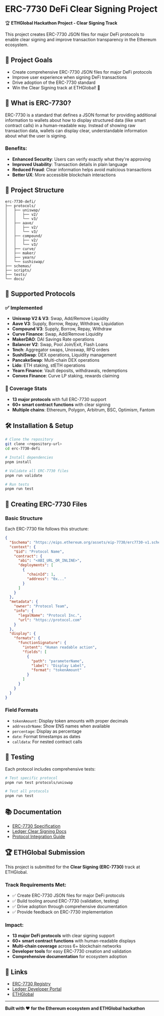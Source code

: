 # ERC-7730 DeFi Clear Signing Project

🏆 **ETHGlobal Hackathon Project - Clear Signing Track**

This project creates ERC-7730 JSON files for major DeFi protocols to enable clear signing and improve transaction transparency in the Ethereum ecosystem.

## 🎯 Project Goals

- Create comprehensive ERC-7730 JSON files for major DeFi protocols
- Improve user experience when signing DeFi transactions
- Drive adoption of the ERC-7730 standard
- Win the Clear Signing track at ETHGlobal! 🥇

## 🔧 What is ERC-7730?

ERC-7730 is a standard that defines a JSON format for providing additional information to wallets about how to display structured data (like smart contract calls) in a human-readable way. Instead of showing raw transaction data, wallets can display clear, understandable information about what the user is signing.

### Benefits:

- **Enhanced Security**: Users can verify exactly what they're approving
- **Improved Usability**: Transaction details in plain language
- **Reduced Fraud**: Clear information helps avoid malicious transactions
- **Better UX**: More accessible blockchain interactions

## 📁 Project Structure

```
erc-7730-defi/
├── protocols/
│   ├── uniswap/
│   │   ├── v2/
│   │   └── v3/
│   ├── aave/
│   │   ├── v2/
│   │   └── v3/
│   ├── compound/
│   │   ├── v2/
│   │   └── v3/
│   ├── curve/
│   ├── maker/
│   ├── yearn/
│   └── sushiswap/
├── schemas/
├── scripts/
├── tests/
└── docs/
```

## 🚀 Supported Protocols

### ✅ Implemented

- **Uniswap V2 & V3**: Swap, Add/Remove Liquidity
- **Aave V3**: Supply, Borrow, Repay, Withdraw, Liquidation
- **Compound V3**: Supply, Borrow, Repay, Withdraw
- **Curve Finance**: Swap, Add/Remove Liquidity
- **MakerDAO**: DAI Savings Rate operations
- **Balancer V2**: Swap, Pool Join/Exit, Flash Loans
- **1inch**: Aggregator swaps, Unoswap, RFQ orders
- **SushiSwap**: DEX operations, Liquidity management
- **PancakeSwap**: Multi-chain DEX operations
- **Lido**: ETH staking, stETH operations
- **Yearn Finance**: Vault deposits, withdrawals, redemptions
- **Convex Finance**: Curve LP staking, rewards claiming

### 🎯 Coverage Stats

- **13 major protocols** with full ERC-7730 support
- **60+ smart contract functions** with clear signing
- **Multiple chains**: Ethereum, Polygon, Arbitrum, BSC, Optimism, Fantom

## 🛠️ Installation & Setup

```bash
# Clone the repository
git clone <repository-url>
cd erc-7730-defi

# Install dependencies
pnpm install

# Validate all ERC-7730 files
pnpm run validate

# Run tests
pnpm run test
```

## 📝 Creating ERC-7730 Files

### Basic Structure

Each ERC-7730 file follows this structure:

```json
{
  "$schema": "https://eips.ethereum.org/assets/eip-7730/erc7730-v1.schema.json",
  "context": {
    "$id": "Protocol Name",
    "contract": {
      "abi": "<ABI_URL_OR_INLINE>",
      "deployments": [
        {
          "chainId": 1,
          "address": "0x..."
        }
      ]
    }
  },
  "metadata": {
    "owner": "Protocol Team",
    "info": {
      "legalName": "Protocol Inc.",
      "url": "https://protocol.com"
    }
  },
  "display": {
    "formats": {
      "functionSignature": {
        "intent": "Human readable action",
        "fields": [
          {
            "path": "parameterName",
            "label": "Display Label",
            "format": "tokenAmount"
          }
        ]
      }
    }
  }
}
```

### Field Formats

- `tokenAmount`: Display token amounts with proper decimals
- `addressOrName`: Show ENS names when available
- `percentage`: Display as percentage
- `date`: Format timestamps as dates
- `calldata`: For nested contract calls

## 🧪 Testing

Each protocol includes comprehensive tests:

```bash
# Test specific protocol
pnpm run test protocols/uniswap

# Test all protocols
pnpm run test
```

## 📚 Documentation

- [ERC-7730 Specification](https://eips.ethereum.org/EIPS/eip-7730)
- [Ledger Clear Signing Docs](https://developers.ledger.com/docs/clear-signing/)
- [Protocol Integration Guide](./docs/integration-guide.md)

## 🏆 ETHGlobal Submission

This project is submitted for the **Clear Signing (ERC-7730)** track at ETHGlobal.

### Track Requirements Met:

- ✅ Create ERC-7730 JSON files for major DeFi protocols
- ✅ Build tooling around ERC-7730 (validation, testing)
- ✅ Drive adoption through comprehensive documentation
- ✅ Provide feedback on ERC-7730 implementation

### Impact:

- **13 major DeFi protocols** with clear signing support
- **60+ smart contract functions** with human-readable displays
- **Multi-chain coverage** across 6+ blockchain networks
- **Developer tools** for easy ERC-7730 creation and validation
- **Comprehensive documentation** for ecosystem adoption

## 🔗 Links

- [ERC-7730 Registry](https://github.com/LedgerHQ/clear-signing-erc7730-registry)
- [Ledger Developer Portal](https://developers.ledger.com/)
- [ETHGlobal](https://ethglobal.com/)

---

**Built with ❤️ for the Ethereum ecosystem and ETHGlobal hackathon**
